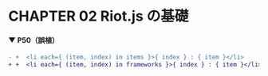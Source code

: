 # CHAPTER 02 Riot.js の基礎

#### ▼ P50（誤植）

```diff
- +  <li each={ (item, index) in items }>{ index } : { item }</li>
+ +  <li each={ (item, index) in frameworks }>{ index } : { item }</li>
```
